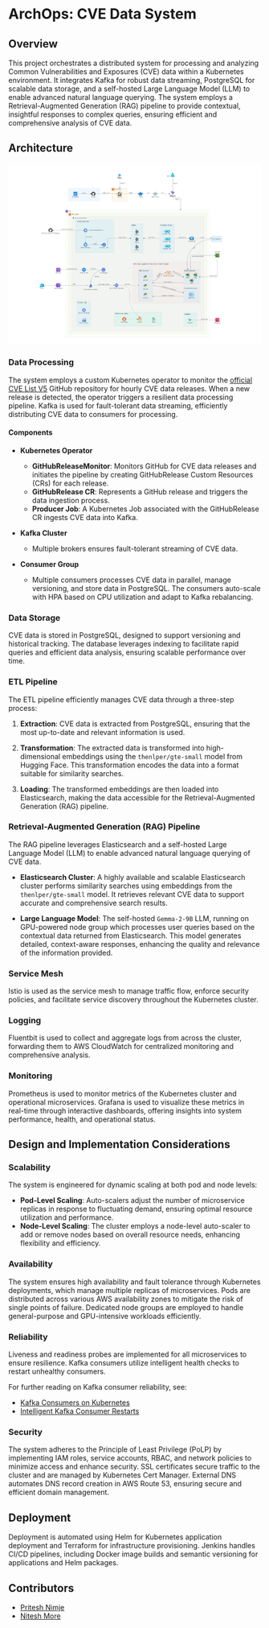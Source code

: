 # ArchOps: CVE Data System

## Overview

This project orchestrates a distributed system for processing and analyzing Common Vulnerabilities and Exposures (CVE) data within a Kubernetes environment. It integrates Kafka for robust data streaming, PostgreSQL for scalable data storage, and a self-hosted Large Language Model (LLM) to enable advanced natural language querying. The system employs a Retrieval-Augmented Generation (RAG) pipeline to provide contextual, insightful responses to complex queries, ensuring efficient and comprehensive analysis of CVE data.

## Architecture

![Architecture Diagram](ArchitectureDiagram.JPG)

### Data Processing

The system employs a custom Kubernetes operator to monitor the [official CVE List V5](https://github.com/CVEProject/cvelistV5) GitHub repository for hourly CVE data releases. When a new release is detected, the operator triggers a resilient data processing pipeline. Kafka is used for fault-tolerant data streaming, efficiently distributing CVE data to consumers for processing.

#### Components

- **Kubernetes Operator**
  - **GitHubReleaseMonitor**: Monitors GitHub for CVE data releases and initiates the pipeline by creating GitHubRelease Custom Resources (CRs) for each release.
  - **GitHubRelease CR**: Represents a GitHub release and triggers the data ingestion process.
  - **Producer Job**: A Kubernetes Job associated with the GitHubRelease CR ingests CVE data into Kafka.

- **Kafka Cluster**
  - Multiple brokers ensures fault-tolerant streaming of CVE data.

- **Consumer Group**
  - Multiple consumers processes CVE data in parallel, manage versioning, and store data in PostgreSQL. The consumers auto-scale with HPA based on CPU utilization and adapt to Kafka rebalancing.

### Data Storage

CVE data is stored in PostgreSQL, designed to support versioning and historical tracking. The database leverages indexing to facilitate rapid queries and efficient data analysis, ensuring scalable performance over time.


### ETL Pipeline

The ETL pipeline efficiently manages CVE data through a three-step process:

1. **Extraction**: CVE data is extracted from PostgreSQL, ensuring that the most up-to-date and relevant information is used.

2. **Transformation**: The extracted data is transformed into high-dimensional embeddings using the `thenlper/gte-small` model from Hugging Face. This transformation encodes the data into a format suitable for similarity searches.

3. **Loading**: The transformed embeddings are then loaded into Elasticsearch, making the data accessible for the Retrieval-Augmented Generation (RAG) pipeline.


### Retrieval-Augmented Generation (RAG) Pipeline

The RAG pipeline leverages Elasticsearch and a self-hosted Large Language Model (LLM) to enable advanced natural language querying of CVE data.

- **Elasticsearch Cluster**: A highly available and scalable Elasticsearch cluster performs similarity searches using embeddings from the `thenlper/gte-small` model. It retrieves relevant CVE data to support accurate and comprehensive search results.

- **Large Language Model**: The self-hosted `Gemma-2-9B` LLM, running on GPU-powered node group which processes user queries based on the contextual data returned from Elasticsearch. This model generates detailed, context-aware responses, enhancing the quality and relevance of the information provided.


### Service Mesh

Istio is used as the service mesh to manage traffic flow, enforce security policies, and facilitate service discovery throughout the Kubernetes cluster.


### Logging

Fluentbit is used to collect and aggregate logs from across the cluster, forwarding them to AWS CloudWatch for centralized monitoring and comprehensive analysis.


### Monitoring

Prometheus is used to monitor metrics of the Kubernetes cluster and operational microservices. Grafana is used to visualize these metrics in real-time through interactive dashboards, offering insights into system performance, health, and operational status.


## Design and Implementation Considerations

### Scalability

The system is engineered for dynamic scaling at both pod and node levels:
- **Pod-Level Scaling**: Auto-scalers adjust the number of microservice replicas in response to fluctuating demand, ensuring optimal resource utilization and performance.
- **Node-Level Scaling**: The cluster employs a node-level auto-scaler to add or remove nodes based on overall resource needs, enhancing flexibility and efficiency.

### Availability

The system ensures high availability and fault tolerance through Kubernetes deployments, which manage multiple replicas of microservices. Pods are distributed across various AWS availability zones to mitigate the risk of single points of failure. Dedicated node groups are employed to handle general-purpose and GPU-intensive workloads efficiently.

### Reliability

Liveness and readiness probes are implemented for all microservices to ensure resilience. Kafka consumers utilize intelligent health checks to restart unhealthy consumers.

For further reading on Kafka consumer reliability, see:
- [Kafka Consumers on Kubernetes](https://oso.sh/blog/kafka-consumers-on-kubernetes/)
- [Intelligent Kafka Consumer Restarts](https://blog.cloudflare.com/intelligent-automatic-restarts-for-unhealthy-kafka-consumers)

### Security

The system adheres to the Principle of Least Privilege (PoLP) by implementing IAM roles, service accounts, RBAC, and network policies to minimize access and enhance security. SSL certificates secure traffic to the cluster and are managed by Kubernetes Cert Manager. External DNS automates DNS record creation in AWS Route 53, ensuring secure and efficient domain management.

## Deployment

Deployment is automated using Helm for Kubernetes application deployment and Terraform for infrastructure provisioning. Jenkins handles CI/CD pipelines, including Docker image builds and semantic versioning for applications and Helm packages.

## Contributors

- [Pritesh Nimje](https://github.com/PriteshNU)
- [Nitesh More](https://github.com/Nitesh-NEU)
